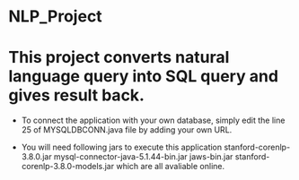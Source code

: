 # NLP_Project
# This project converts natural language query into SQL query and gives result back.


- To connect the application with your own database, simply edit the line 25 of 
  MYSQLDBCONN.java file by adding your own URL.

- You will need following jars to execute this application
    stanford-corenlp-3.8.0.jar
    mysql-connector-java-5.1.44-bin.jar
    jaws-bin.jar
    stanford-corenlp-3.8.0-models.jar
  which are all avaliable online.
  
